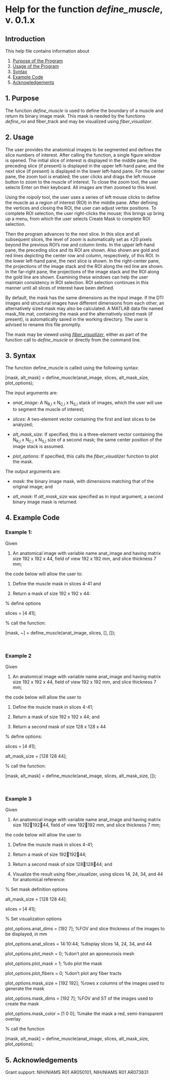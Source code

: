 # Help for the function <i>define_muscle</i>, v. 0.1.x

## Introduction

This help file contains information about
1) [Purpose of the Program](https://github.com/bdamon/MuscleDTI_Toolbox/blob/master/Help/Help-for-define_muscle.md#1-Purpose)
2) [Usage of the Program](https://github.com/bdamon/MuscleDTI_Toolbox/blob/master/Help/Help-for-define_muscle.md#2-Usage)
3) [Syntax](https://github.com/bdamon/MuscleDTI_Toolbox/blob/master/Help/Help-for-define_muscle.md#3-Syntax)
4) [Example Code](https://github.com/bdamon/MuscleDTI_Toolbox/blob/master/Help/Help-for-define_muscle.md#4-Example-Code)
5) [Acknowledgements](https://github.com/bdamon/MuscleDTI_Toolbox/blob/master/Help/Help-for-define_muscle.md#5-Acknowledgements)


## 1. Purpose

The function <i>define_muscle</i> is used to define the boundary of a muscle and return its binary image mask. This mask is needed by the functions <i>define_roi</i> and fiber_track</i> and may be visualized using <i>fiber_visualizer</i>. 

## 2. Usage
The user provides the anatomical images to be segmented and defines the slice numbers of interest.  After calling the function, a single figure window is opened. The initial slice of interest is displayed in the middle pane; the preceding slice (if present) is displayed in the upper left-hand pane; and the next slice (if present) is displayed in the lower left-hand pane. For the center pane, the zoom tool is enabled; the user clicks and drags the left mouse button to zoom to the muscle of interest. To close the zoom tool, the user selects Enter on their keyboard. All images are then zoomed to this level.

Using the <i>roipoly</i> tool, the user uses a series of left mouse clicks to define the muscle as a region of interest (ROI) in the middle pane. After defining the vertices and closing the ROI, the user can adjust vertex positions.  To complete ROI selection, the user right-clicks the mouse; this brings up bring up a menu, from which the user selects Create Mask to complete ROI selection.  

Then the program advances to the next slice. In this slice and all subsequent slices, the level of zoom is automatically set as ±20 pixels beyond the previous ROI’s row and column limits.  In the upper left-hand pane, the preceding slice and its ROI are shown. Also shown are gold and red lines depicting the center row and column, respectively, of this ROI.  In the lower left-hand pane, the next slice is shown. In the right-center pane, the projections of the image stack and the ROI along the red line are shown.  In the far-right pane, the projections of the image stack and the ROI along the gold line are shown. Examining these windows can help the user maintain consistency in ROI selection. ROI selection continues in this manner until all slices of interest have been defined. 

By default, the mask has the same dimensions as the input image. If the DTI images and structural images have different dimensions from each other, an alternatively sized mask may also be calculated.  A MATLAB data file named mask_file.mat, containing the mask and the alternatively sized mask (if present), is automatically saved in the working directory. The user is advised to rename this file promptly.

The mask may be viewed using [<i>fiber_visualizer</i>](https://github.com/bdamon/MuscleDTI_Toolbox/blob/master/Help/Help-for-fiber_visualizer.md), either as part of the function call to <i>define_muscle</i> or directly from the command line.

## 3. Syntax

The function define_muscle is called using the following syntax:

[mask, alt_mask] = define_muscle(anat_image, slices, alt_mask_size, plot_options);

The input arguments are:

* <i>anat_image</i>: A N<sub>R,I</sub> x N<sub>C,I</sub> x N<sub>S,I</sub> stack of images, which the user will use to segment the muscle of interest;

* <i>slices</i>: A two-element vector containing the first and last slices to be analyzed;

* <i>alt_mask_size</i>: If specified, this is a three-element vector containing the N<sub>R,I</sub> x N<sub>C,I</sub> x N<sub>S,I</sub> size of a second mask; the same center position of the image stack is assumed.

* <i>plot_options</i>: If specified, this calls the <i>fiber_visualizer</i> function to plot the mask.

The output arguments are:

* <i>mask</i>: the binary image mask, with dimensions matching that of the original image; and

* <i>alt_mask</i>: If <i>alt_mask_size</i> was specified as in input argument, a second binary image mask is returned.
 

## 4. Example Code

### Example 1:

Given 

1.	An anatomical image with variable name anat_image and having matrix size 192 x 192 x 44, field of view 192 x 192 mm, and slice thickness 7 mm;

the code below will allow the user to:

1.	Define the muscle mask in slices 4-41 and 

2.	Return a mask of size 192 x 192 x 44:

% define options

slices = [4 41];

% call the function:

[mask, ~] = define_muscle(anat_image, slices, [], []);

 
### Example 2
Given 

1.	An anatomical image with variable name anat_image and having matrix size 192 x 192 x 44, field of view 192 x 192 mm, and slice thickness 7 mm;

the code below will allow the user to 

1.	Define the muscle mask in slices 4-41; 

2.	Return a mask of size 192 x 192 x 44; and 

3.	Return a second mask of size 128 x 128 x 44

% define options:

slices = [4 41];

alt_mask_size = [128 128 44];

% call the function: 

[mask, alt_mask] = define_muscle(anat_image, slices, alt_mask_size, []);

 
### Example 3

Given 

1.	An anatomical image with variable name anat_image and having matrix size 19219244, field of view 192192 mm, and slice thickness 7 mm;

the code below will allow the user to 

1.	Define the muscle mask in slices 4-41; 

2.	Return a mask of size 19219244; 

3.	Return a second mask of size 12812844; and 

4.	Visualize the result using fiber_visualizer, using slices 14, 24, 34, and 44 for anatomical reference:

% Set mask definition options

alt_mask_size = [128 128 44];

slices = [4 41];

% Set visualization options

plot_options.anat_dims = [192 7]; %FOV and slice thickness of the images to be displayed, in mm

plot_options.anat_slices = 14:10:44; %display slices 14, 24, 34, and 44 

plot_options.plot_mesh = 0; %don’t plot an aponeurosis mesh

plot_options.plot_mask = 1; %do plot the mask

plot_options.plot_fibers = 0; %don’t plot any fiber tracts

plot_options.mask_size = [192 192]; %rows x columns of the images used to generate the mask

plot_options.mask_dims = [192 7]; %FOV and ST of the images used to create the mask

plot_options.mask_color = [1 0 0]; %make the mask a red, semi-transparent overlay

% call the function

 [mask, alt_mask] = define_muscle(anat_image, slices, alt_mask_size, plot_options); 

## 5. Acknowledgements

Grant support: NIH/NIAMS R01 AR050101, NIH/NIAMS R01 AR073831
